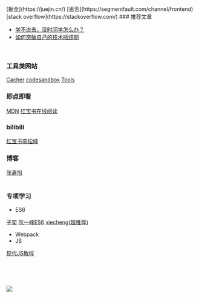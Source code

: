 <ToxicSoup />
[掘金](https://juejin.cn/)		[思否](https://segmentfault.com/channel/frontend)		[stack overflow](https://stackoverflow.com/)
### 推荐文章

- [学不进去，没时间学怎么办？](https://www.zhangxinxu.com/life/2019/03/study/)
- [如何突破自己的技术瓶颈期](https://juejin.cn/post/6892315162657685518#heading-0)

​

### 工具类网站
[Cacher](https://app.cacher.io/library/personal)	[codesandbox](https://codesandbox.io/s/)		[Tools](https://tools.miku.ac/)	
​

### 即点即看
[MDN](https://developer.mozilla.org/zh-CN/docs/Web/JavaScript)	[红宝书在线阅读](https://www.ituring.com.cn/book/2472)	
​

### bilibili
[红宝书李松峰](https://www.bilibili.com/video/BV1p541177F4)
​

### 博客
[张鑫旭](https://www.zhangxinxu.com/)	
​

### 专项学习

- ES6

[子奕](https://github.com/ziyi2/es6)		[阮一峰ES6](https://es6.ruanyifeng.com/)	[xiecheng(超推荐)](http://es.xiecheng.live/)

- Webpack
- JS

[现代JS教程](https://zh.javascript.info/)
​

​

​

![](https://cdn.nlark.com/yuque/0/2021/png/616535/1615368307141-3af0620f-3035-4f63-9091-2b225cec6e70.png#crop=0&crop=0&crop=1&crop=1&from=url&id=Dyt9H&margin=%5Bobject%20Object%5D&originHeight=818&originWidth=874&originalType=binary&ratio=2&rotation=0&showTitle=false&status=done&style=none&title=)
​

​

